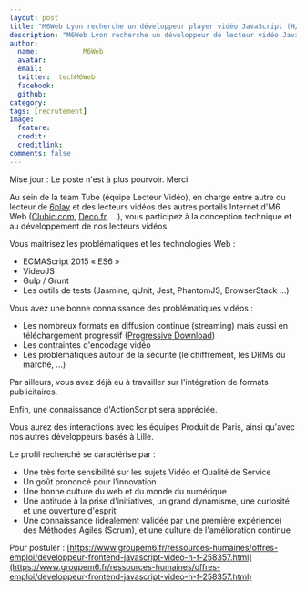 ```yaml
---
layout: post
title: "M6Web Lyon recherche un développeur player vidéo JavaScript (H/F) en CDI"
description: "M6Web Lyon recherche un développeur de lecteur vidéo JavaScript (H/F) en CDI"
author:
  name:           M6Web
  avatar:         
  email:          
  twitter:  techM6Web      
  facebook:       
  github:    
category: 
tags: [recrutement]
image:
  feature: 
  credit: 
  creditlink: 
comments: false  
---
```


Mise jour : Le poste n'est à plus pourvoir. Merci

Au sein de la team Tube (équipe Lecteur Vidéo), en charge entre autre du lecteur de [6play](https://www.6play.fr) et des lecteurs vidéos des autres portails Internet d'M6 Web ([Clubic.com](https://www.clubic.com), [Deco.fr](https://www.deco.fr), ...), vous participez à la conception technique et au développement de nos lecteurs vidéos.

Vous maitrisez les problématiques et les technologies Web :

*	ECMAScript 2015 « ES6 »
*	VideoJS
*	Gulp / Grunt
*	Les outils de tests (Jasmine, qUnit, Jest, PhantomJS, BrowserStack ...)


Vous avez une bonne connaissance des problématiques vidéos :

*	Les nombreux formats en diffusion continue (streaming) mais aussi en téléchargement progressif ([Progressive Download](https://en.wikipedia.org/wiki/Progressive_download))
*	Les contraintes d'encodage vidéo
*	Les problématiques autour de la sécurité (le chiffrement, les DRMs du marché, ...)


Par ailleurs, vous avez déjà eu à travailler sur l'intégration de formats publicitaires.

Enfin, une connaissance d'ActionScript sera appréciée.

Vous aurez des interactions avec les équipes Produit de Paris, ainsi qu'avec nos autres développeurs basés à Lille.


Le profil recherché se caractérise par : 

* Une très forte sensibilité sur les sujets Vidéo et Qualité de Service 
* Un goût prononcé pour l'innovation
* Une bonne culture du web et du monde du numérique
* Une aptitude à la prise d'initiatives, un grand dynamisme, une curiosité et une ouverture d'esprit
* Une connaissance (idéalement validée par une première expérience) des Méthodes Agiles (Scrum), et une culture de l'amélioration continue 

Pour postuler : [https://www.groupem6.fr/ressources-humaines/offres-emploi/developpeur-frontend-javascript-video-h-f-258357.html](https://www.groupem6.fr/ressources-humaines/offres-emploi/developpeur-frontend-javascript-video-h-f-258357.html)


